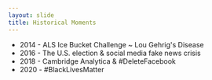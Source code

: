 ```yaml
---
layout: slide
title: Historical Moments
---
```


- 2014 - ALS Ice Bucket Challenge ~ Lou Gehrig's Disease
- 2016 - The U.S. election & social media fake news crisis
- 2018 - Cambridge Analytica & #DeleteFacebook
- 2020 - #BlackLivesMatter 
